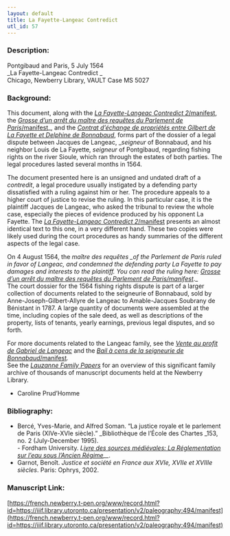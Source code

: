 ```yaml
---
layout: default
title: La Fayette-Langeac Contredict
utl_id: 57
---
```


### Description:

Pontgibaud and Paris, 5 July 1564<br>
_La Fayette-Langeac Contredict _<br>
Chicago, Newberry Library, VAULT Case MS 5027

### Background:

This document, along with the [_La Fayette-Langeac Contredict 2_/manifest](https://french.newberry.t-pen.org/www/record.html?id=https://iiif.library.utoronto.ca/presentation/v2/paleography:495#37155559-9606-4251-adb8-e20e246e2721), the [_Grosse d’un arrêt du maître des requêtes du Parlement de Paris_/manifest](https://french.newberry.t-pen.org/www/record.html?id=https://iiif.library.utoronto.ca/presentation/v2/paleography:498#088a459d-4506-4f2f-bddc-8e497b87aba1)_, and the _[_Contrat d’échange de propriétés entre Gilbert de La Fayette et Delphine de Bonnabaud_](https://french.newberry.t-pen.org/www/record.html?id=493#f017610c-046b-463a-9097-8c778dc6cdbb)_, forms part of the dossier of a legal dispute between Jacques de Langeac, __seigneur_ of Bonnabaud, and his neighbor Louis de La Fayette, _seigneur_ of Pontgibaud, regarding fishing rights on the river Sioule, which ran through the estates of both parties. The legal procedures lasted several months in 1564.

The document presented here is an unsigned and undated draft of a _contredit_, a legal procedure usually instigated by a defending party dissatisfied with a ruling against him or her. The procedure appeals to a higher court of justice to revise the ruling. In this particular case, it is the plaintiff Jacques de Langeac, who asked the tribunal to review the whole case, especially the pieces of evidence produced by his opponent La Fayette. The [_La Fayette-Langeac Contredict 2_/manifest](https://french.newberry.t-pen.org/www/record.html?id=https://iiif.library.utoronto.ca/presentation/v2/paleography:495#37155559-9606-4251-adb8-e20e246e2721) presents an almost identical text to this one, in a very different hand. These two copies were likely used during the court procedures as handy summaries of the different aspects of the legal case.

On 4 August 1564, the _maître des requêtes __of the Parlement de Paris_ ruled in favor of Langeac, and condemned the defending party La Fayette to pay damages and interests to the plaintiff. You can read the ruling here: [_Grosse d’un arrêt du maître des requêtes du Parlement de Paris_/manifest](https://french.newberry.t-pen.org/www/record.html?id=https://iiif.library.utoronto.ca/presentation/v2/paleography:498#088a459d-4506-4f2f-bddc-8e497b87aba1)_._<br>
The court dossier for the 1564 fishing rights dispute is part of a larger collection of documents related to the seigneurie of Bonnabaud, sold by Anne-Joseph-Gilbert-Allyre de Langeac to Amable-Jacques Soubrany de Bénistant in 1787. A large quantity of documents were assembled at the time, including copies of the sale deed, as well as descriptions of the property, lists of tenants, yearly earnings, previous legal disputes, and so forth.

For more documents related to the Langeac family, see the [_Vente au profit de Gabriel de Langeac_](https://french.newberry.t-pen.org/www/record.html?id=482#c4089820-b63d-4fa0-b97a-67ac4710f455) and the [_Bail à cens de la seigneurie de Bonnabaud_/manifest](https://french.newberry.t-pen.org/www/record.html?id=https://iiif.library.utoronto.ca/presentation/v2/paleography:491#e6a054cf-5a1b-49e2-90b3-43fa9d2541ab)_._<br>
See the <a href="http://newberry.org/lauzanne-family-papers">_Lauzanne Family Papers_</a> for an overview of this significant family archive of thousands of manuscript documents held at the Newberry Library.

- Caroline Prud’Homme

### Bibliography:

- Bercé, Yves-Marie, and Alfred Soman. “La justice royale et le parlement de Paris (XIVe-XVIe siècle).” _Bibliothèque de l’École des Chartes _153, no. 2 (July-December 1995).<br>
_-_ Fordham University. _L[ivre des sources médiévales: La Réglementation sur l’eau sous l’Ancien Régime](https://legacy.fordham.edu/halsall/french/eau.asp)__._
- Garnot, Benoît. _Justice et société en France aux XVIe, XVIIe et XVIIIe siècles_. Paris: Ophrys, 2002.

### Manuscript Link:

[https://french.newberry.t-pen.org/www/record.html?id=https://iiif.library.utoronto.ca/presentation/v2/paleography:494/manifest](https://french.newberry.t-pen.org/www/record.html?id=https://iiif.library.utoronto.ca/presentation/v2/paleography:494/manifest)
